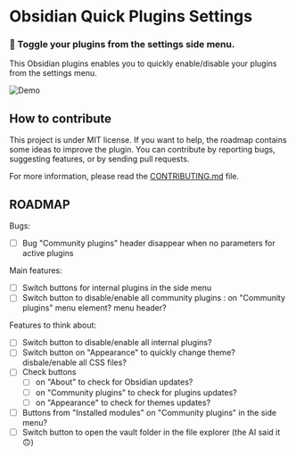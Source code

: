 # Obsidian Quick Plugins Settings

### 🔁 Toggle your plugins from the settings side menu.

This Obsidian plugins enables you to quickly enable/disable your plugins from the settings menu.

![Demo](media/overview_800_c.gif)

## How to contribute
This project is under MIT license. If you want to help, the roadmap contains some ideas to improve the plugin. 
You can contribute by reporting bugs, suggesting features, or by sending pull requests.

For more information, please read the [CONTRIBUTING.md](CONTRIBUTING.md) file.


## ROADMAP
Bugs:
- [ ] Bug "Community plugins" header disappear when no parameters for active plugins

Main features:
- [ ] Switch buttons for internal plugins in the side menu
- [ ] Switch button to disable/enable all community plugins : on "Community plugins" menu element? menu header?

Features to think about:
- [ ] Switch button to disable/enable all internal plugins?
- [ ] Switch button on "Appearance" to quickly change theme? disbale/enable all CSS files?
- [ ] Check buttons 
  - [ ] on "About" to check for Obsidian updates?
  - [ ] on "Community plugins" to check for plugins updates?
  - [ ] on "Appearance" to check for themes updates?
- [ ] Buttons from "Installed modules" on "Community plugins" in the side menu?
- [ ] Switch button to open the vault folder in the file explorer (the AI said it 🙃)
